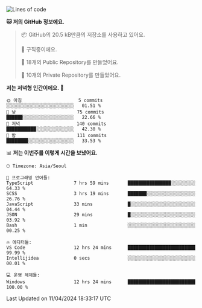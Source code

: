   <!--START_SECTION:waka-->
![Lines of code](https://img.shields.io/badge/%EC%A0%80%EB%8A%94%20%EC%97%AC%ED%83%9C%EA%B9%8C%EC%A7%80%20-225.9%20thousand%20%EC%A4%84%EC%9D%98%20%EC%BD%94%EB%93%9C%EB%A5%BC%20%EC%9E%91%EC%84%B1%ED%96%88%EC%96%B4%EC%9A%94.-blue)

**🐱 저의 GitHub 정보에요.** 

> 📦 GitHub의 20.5 kB만큼의 저장소를 사용하고 있어요. 
 > 
> 💼 구직중이에요.
 > 
> 📜 18개의 Public Repository를 만들었어요. 
 > 
> 🔑 10개의 Private Repository를 만들었어요. 
 > 
**저는 저녁형 인간이에요. 🦉** 

```text
🌞 아침                     5 commits           ░░░░░░░░░░░░░░░░░░░░░░░░░   01.51 % 
🌆 낮　                     75 commits          ██████░░░░░░░░░░░░░░░░░░░   22.66 % 
🌃 저녁                     140 commits         ███████████░░░░░░░░░░░░░░   42.30 % 
🌙 밤　                     111 commits         ████████░░░░░░░░░░░░░░░░░   33.53 % 
```


📊 **저는 이번주를 이렇게 시간을 보냈어요.** 

```text
🕑︎ Timezone: Asia/Seoul

💬 프로그래밍 언어들: 
TypeScript               7 hrs 59 mins       ████████████████░░░░░░░░░   64.33 % 
SCSS                     3 hrs 19 mins       ███████░░░░░░░░░░░░░░░░░░   26.76 % 
JavaScript               33 mins             █░░░░░░░░░░░░░░░░░░░░░░░░   04.44 % 
JSON                     29 mins             █░░░░░░░░░░░░░░░░░░░░░░░░   03.92 % 
Bash                     1 min               ░░░░░░░░░░░░░░░░░░░░░░░░░   00.25 % 

🔥 에디터들: 
VS Code                  12 hrs 24 mins      █████████████████████████   99.99 % 
Intellijidea             0 secs              ░░░░░░░░░░░░░░░░░░░░░░░░░   00.01 % 

💻 운영 체제들: 
Windows                  12 hrs 24 mins      █████████████████████████   100.00 % 
```


 Last Updated on 11/04/2024 18:33:17 UTC
<!--END_SECTION:waka-->
